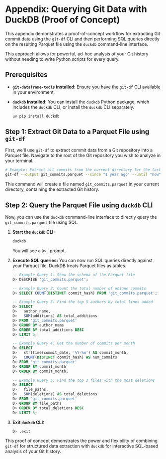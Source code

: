 # Appendix: Querying Git Data with DuckDB (Proof of Concept)

This appendix demonstrates a proof-of-concept workflow for extracting Git commit data using the `git-df` CLI and then performing SQL queries directly on the resulting Parquet file using the `duckdb` command-line interface.

This approach allows for powerful, ad-hoc analysis of your Git history without needing to write Python scripts for every query.

## Prerequisites

*   **`git-dataframe-tools` installed:** Ensure you have the `git-df` CLI available in your environment.
*   **`duckdb` installed:** You can install the `duckdb` Python package, which includes the `duckdb` CLI, or install the `duckdb` CLI separately.

    ```bash
    uv pip install duckdb
    ```

## Step 1: Extract Git Data to a Parquet File using `git-df`

First, we'll use `git-df` to extract commit data from a Git repository into a Parquet file. Navigate to the root of the Git repository you wish to analyze in your terminal.

```bash
# Example: Extract all commits from the current directory for the last year
git-df --output git_commits.parquet --since "1 year ago" --until "now" -v
```

This command will create a file named `git_commits.parquet` in your current directory, containing the extracted Git history.

## Step 2: Query the Parquet File using `duckdb` CLI

Now, you can use the `duckdb` command-line interface to directly query the `git_commits.parquet` file using SQL.

1.  **Start the `duckdb` CLI:**

    ```bash
    duckdb
    ```

    You will see a `D> ` prompt.

2.  **Execute SQL queries:** You can now run SQL queries directly against your Parquet file. DuckDB treats Parquet files as tables.

    ```sql
    -- Example Query 1: Show the schema of the Parquet file
    D> DESCRIBE 'git_commits.parquet';

    -- Example Query 2: Count the total number of unique commits
    D> SELECT COUNT(DISTINCT commit_hash) FROM 'git_commits.parquet';

    -- Example Query 3: Find the top 5 authors by total lines added
    D> SELECT
    D>   author_name,
    D>   SUM(additions) AS total_additions
    D> FROM 'git_commits.parquet'
    D> GROUP BY author_name
    D> ORDER BY total_additions DESC
    D> LIMIT 5;

    -- Example Query 4: Get the number of commits per month
    D> SELECT
    D>   strftime(commit_date, '%Y-%m') AS commit_month,
    D>   COUNT(DISTINCT commit_hash) AS num_commits
    D> FROM 'git_commits.parquet'
    D> GROUP BY commit_month
    D> ORDER BY commit_month;

    -- Example Query 5: Find the top 3 files with the most deletions
    D> SELECT
    D>   file_paths,
    D>   SUM(deletions) AS total_deletions
    D> FROM 'git_commits.parquet'
    D> GROUP BY file_paths
    D> ORDER BY total_deletions DESC
    D> LIMIT 3;
    ```

3.  **Exit `duckdb` CLI:**

    ```sql
    D> .exit
    ```

This proof of concept demonstrates the power and flexibility of combining `git-df` for structured data extraction with `duckdb` for interactive SQL-based analysis of your Git history.
